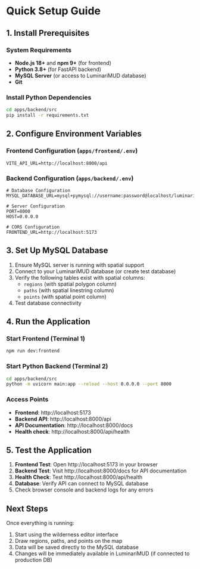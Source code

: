 # Quick Setup Guide

## 1. Install Prerequisites

### System Requirements
- **Node.js 18+** and **npm 9+** (for frontend)
- **Python 3.8+** (for FastAPI backend)
- **MySQL Server** (or access to LuminariMUD database)
- **Git**

### Install Python Dependencies
```bash
cd apps/backend/src
pip install -r requirements.txt
```

## 2. Configure Environment Variables

### Frontend Configuration (`apps/frontend/.env`)
```
VITE_API_URL=http://localhost:8000/api
```

### Backend Configuration (`apps/backend/.env`)
```
# Database Configuration
MYSQL_DATABASE_URL=mysql+pymysql://username:password@localhost/luminari_mudprod

# Server Configuration
PORT=8000
HOST=0.0.0.0

# CORS Configuration
FRONTEND_URL=http://localhost:5173
```

## 3. Set Up MySQL Database

1. Ensure MySQL server is running with spatial support
2. Connect to your LuminariMUD database (or create test database)
3. Verify the following tables exist with spatial columns:
   - `regions` (with spatial polygon column)
   - `paths` (with spatial linestring column) 
   - `points` (with spatial point column)
4. Test database connectivity

## 4. Run the Application

### Start Frontend (Terminal 1)
```bash
npm run dev:frontend
```

### Start Python Backend (Terminal 2)
```bash
cd apps/backend/src
python -m uvicorn main:app --reload --host 0.0.0.0 --port 8000
```

### Access Points
- **Frontend**: http://localhost:5173
- **Backend API**: http://localhost:8000/api
- **API Documentation**: http://localhost:8000/docs
- **Health check**: http://localhost:8000/api/health

## 5. Test the Application

1. **Frontend Test**: Open http://localhost:5173 in your browser
2. **Backend Test**: Visit http://localhost:8000/docs for API documentation
3. **Health Check**: Test http://localhost:8000/api/health
4. **Database**: Verify API can connect to MySQL database
5. Check browser console and backend logs for any errors

## Next Steps

Once everything is running:
1. Start using the wilderness editor interface
2. Draw regions, paths, and points on the map
3. Data will be saved directly to the MySQL database
4. Changes will be immediately available in LuminariMUD (if connected to production DB)